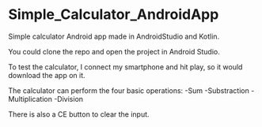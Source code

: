# Simple_Calculator_AndroidApp
Simple calculator Android app made in AndroidStudio and Kotlin.

You could clone the repo and open the project in Android Studio.

To test the calculator, I connect my smartphone and hit play, so it would download the app on it.

The calculator can perform the four basic operations:
  -Sum
  -Substraction
  -Multiplication
  -Division
  
  There is also a CE button to clear the input.
